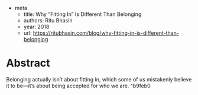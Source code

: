 - meta 
	- title: Why “Fitting In” Is Different Than Belonging
	- authors: Ritu Bhasin
	- year: 2018
	- url: https://ritubhasin.com/blog/why-fitting-in-is-different-than-belonging

# Abstract 

Belonging actually isn’t about fitting in, which some of us mistakenly believe it to be—it’s about being accepted for who we are. ^b9feb0
